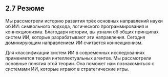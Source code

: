 ## 2.7 Резюме

Мы рассмотрели историю развития трёх основных направлений науки об ИИ: символьного подхода, логического программирования и коннекционизма. Благодаря истории, вы узнали об общих принципах систем ИИ, которые разрабатывают эти направления. Сегодня доминирующим направлением ИИ считается коннекционизм.

Для классификации систем ИИ в современных исследованиях применяется теория интеллектуальных агентов. Мы рассмотрели основные понятия этой теории. Она поможет нам познакомиться с системами ИИ, которые играют в стратегические игры.